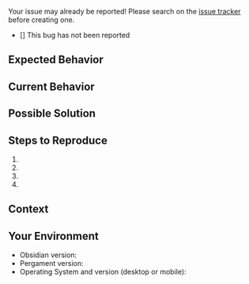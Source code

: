 <!--
SPDX-FileCopyrightText: 2024 hobyte
SPDX-FileCopyrightText: 2024 stevemao

SPDX-License-Identifier: Unlicense
-->

Your issue may already be reported!
Please search on the [issue tracker](../) before creating one.
- [] This bug has not been reported

## Expected Behavior
<!--- If you're describing a bug, tell us what should happen -->
<!--- If you're suggesting a change/improvement, tell us how it should work -->

## Current Behavior
<!--- If describing a bug, tell us what happens instead of the expected behavior -->
<!--- If suggesting a change/improvement, explain the difference from current behavior -->

## Possible Solution
<!--- Not obligatory, but suggest a fix/reason for the bug, -->
<!--- or ideas how to implement the addition or change -->

## Steps to Reproduce
<!--- Provide a link to a live example, or an unambiguous set of steps to -->
<!--- reproduce this bug. Include code to reproduce, if relevant -->
1.
2.
3.
4.

## Context
<!--- How has this issue affected you? What are you trying to accomplish? -->
<!--- Providing context helps us come up with a solution that is most useful in the real world -->

## Your Environment
<!--- Include as many relevant details about the environment you experienced the bug in -->
* Obsidian version:
* Pergament version:
* Operating System and version (desktop or mobile):
